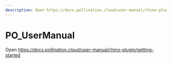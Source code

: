 ```yaml
---
description: Open https://docs.pollination.cloud/user-manual/rhino-plugin/getting-started.
---
```


# PO_UserManual

Open https://docs.pollination.cloud/user-manual/rhino-plugin/getting-started


